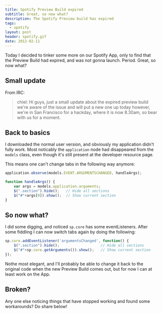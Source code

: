 ```yaml
---
title: Spotify Preview Build expired
subtitle: Great, so now what?
description: The Spotify Preview build has expired
tags:
  - spotify
layout: post
header: spotify.gif
date: 2012-02-11
---
```


Today I decided to tinker some more on our Spotify App, only to find that the Preview Build had expired, and was not gonna launch. Period. Great, so now what?

## Small update

From IRC:

> chiel: Hi guys, just a small update about the expired preview build we're aware of the issue and will put a new one up today however, we're in San Francisco for a hackday, where it is now 8.30am, so bear with us for a moment.

## Back to basics

I downloaded the normal user version, and obviously my application didn't fully work. Most noticably the `application` node had disappeared from the `models` class, even though it's still present at the developer resource page.

This means one can't change tabs in the following way anymore:

``` javascript
application.observe(models.EVENT.ARGUMENTSCHANGED, handleArgs);

function handleArgs() {
    var args = models.application.arguments;
    $(".section").hide();   // Hide all sections
    $("#"+args[0]).show();  // Show current section
}
```

## So now what?

I did some digging, and noticed `sp.core` has some eventListeners. After some fiddling I can now switch tabs again by doing the following:

``` javascript
sp.core.addEventListener('argumentsChanged', function() {
    $(".section").hide();                   // Hide all sections
    $("#"+sp.core.getArguments()).show();   // Show current section
});
```

Nothe most elegant, and I'll probably be able to change it back to the original code when the new Preview Build comes out, but for now I can at least work on the App.

## Broken?

Any one else noticing things that have stopped working and found some workarounds? Do share below!
